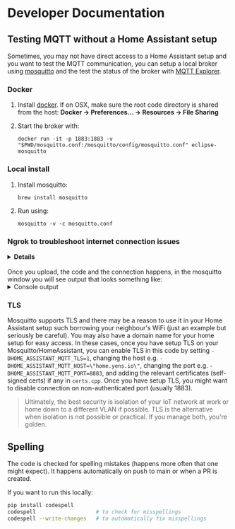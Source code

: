 # Developer Documentation

## Testing MQTT without a Home Assistant setup

Sometimes, you may not have direct access to a Home Assistant setup and you want to test the MQTT communication, you can setup a local broker using [mosquitto](https://mosquitto.org/documentation/) and the test the status of the broker with [MQTT Explorer](https://mqtt-explorer.com/).

### Docker

1. Install [docker](https://docs.docker.com/engine/install/). If on OSX, make sure the root code directory is shared from the host: **Docker -> Preferences... -> Resources -> File Sharing**

2. Start the broker with:

   `docker run -it -p 1883:1883 -v "$PWD/mosquitto.conf:/mosquitto/config/mosquitto.conf" eclipse-mosquitto`

### Local install

1. Install mosquitto:

   `brew install mosquitto`

2. Run using:

   `mosquitto -v -c mosquitto.conf`

### Ngrok to troubleshoot internet connection issues

<details>
<summary><strong>Details</strong></summary>
If your machine is connected to a different network it does not allow incoming traffic for security reasons, you can tunnel the connection via [ngrok](https://ngrok.com). In another terminal window/tab install using `brew install ngrok`, setup auth using instructions on your account e.g. `ngrok config add-authtoken <some-token>` then run `ngrok tcp 1883`. You will then see an output such as:

```txt
Forwarding                    tcp://6.tcp.eu.ngrok.io:14333 -> localhost:1883
```

You can then change your `platformio.ini` settings to match this. In this case, `-DHOME_ASSISTANT_MQTT_HOST=\"6.tcp.eu.ngrok.io\"` and `-DHOME_ASSISTANT_MQTT_PORT=14333`.

</details>
<br/>
Once you upload, the code and the connection happens, in the mosquitto window you will see output that looks something like:

<details>
<summary>Console output</summary>

```txt
1742759640: mosquitto version 2.0.21 starting
1742759640: Config loaded from mosquitto.conf.
1742759640: Opening ipv6 listen socket on port 1883.
1742759640: Opening ipv4 listen socket on port 1883.
1742759640: mosquitto version 2.0.21 running
1742759655: New connection from ::1:56091 on port 1883.
1742759655: New client connected from ::1:56091 as 48ca435e0080 (p2, c1, k90).
1742759655: No will message specified.
1742759655: Sending CONNACK to 48ca435e0080 (0, 0)
1742759655: Received PUBLISH from 48ca435e0080 (d0, q0, r1, m0, 'homeassistant/sensor/48ca435e0080/light/config', ... (193 bytes))
1742759655: Received PUBLISH from 48ca435e0080 (d0, q0, r1, m0, 'homeassistant/48ca435e0080/light/stat_t', ... (3 bytes))
```

</details>

### TLS

Mosquitto supports TLS and there may be a reason to use it in your Home Assistant setup such borrowing your neighbour's WiFi (just an example but seriously be careful). You may also have a domain name for your home setup for easy access.
In these cases, once you have setup TLS on your Mosquitto/HomeAssistant, you can enable TLS in this code by setting `-DHOME_ASSISTANT_MQTT_TLS=1`, changing the host e.g. `-DHOME_ASSISTANT_MQTT_HOST=\"home.yens.io\"`, changing the port e.g. `-DHOME_ASSISTANT_MQTT_PORT=8883`, and adding the relevant certificates (self-signed certs) if any in `certs.cpp`. Once you have setup TLS, you might want to disable connection on non-authenticated port (usually 1883).

> Ultimately, the best security is isolation of your IoT network at work or home down to a different VLAN if possible. TLS is the alternative when isolation is not possible or practical. If you manage both, you're golden.

## Spelling

The code is checked for spelling mistakes (happens more often that one might expect). It happens automatically on push to main or when a PR is created.

If you want to run this locally:

```bash
pip install codespell
codespell                   # to check for misspellings
codespell --write-changes   # to automatically fix misspellings
```
